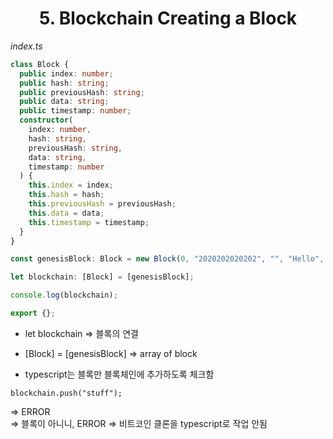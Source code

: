 <h1 align="center">
<strong>5. Blockchain Creating a Block</strong><br>
</h1>

_index.ts_

```typescript
class Block {
  public index: number;
  public hash: string;
  public previousHash: string;
  public data: string;
  public timestamp: number;
  constructor(
    index: number,
    hash: string,
    previousHash: string,
    data: string,
    timestamp: number
  ) {
    this.index = index;
    this.hash = hash;
    this.previousHash = previousHash;
    this.data = data;
    this.timestamp = timestamp;
  }
}

const genesisBlock: Block = new Block(0, "2020202020202", "", "Hello", 123456);

let blockchain: [Block] = [genesisBlock];

console.log(blockchain);

export {};
```

- let blockchain => 블록의 연결

- [Block] = [genesisBlock] => array of block

- typescript는 블록만 블록체인에 추가하도록 체크함

```
blockchain.push("stuff");
```

=> ERROR <br>
=> 블록이 아니니, ERROR
=> 비트코인 클론을 typescript로 작업 안됨
